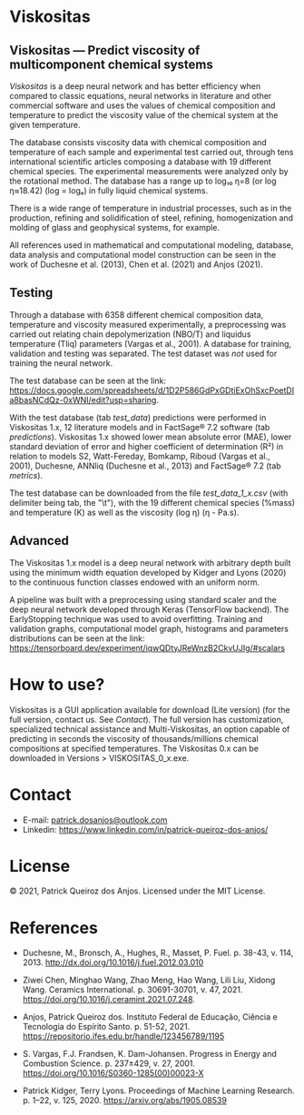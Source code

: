 # Viskositas

## Viskositas  — Predict viscosity of multicomponent chemical systems

_Viskositas_ is a deep neural network and has better efficiency when compared to classic equations, neural networks in literature and other commercial software and uses the values of chemical composition and temperature to predict the viscosity value of the chemical system at the given temperature.

The database consists viscosity data with chemical composition and temperature of each sample and experimental test carried out, through tens international scientific articles composing a database with 19 different chemical species. The experimental measurements were analyzed only by the rotational method. The database has a range up to log₁₀ η=8 (or log η≈18.42) (log = logₑ) in fully liquid chemical systems.

There is a wide range of temperature in industrial processes, such as in the production, refining and solidification of steel, refining, homogenization and molding of glass and geophysical systems, for example.

All references used in mathematical and computational modeling, database, data analysis and computational model construction can be seen in the work of Duchesne et al. (2013), Chen et al. (2021) and Anjos (2021).

## Testing

Through a database with 6358 different chemical composition data, temperature and viscosity measured experimentally, a preprocessing was carried out relating chain depolymerization (NBO/T) and liquidus temperature (Tliq) parameters (Vargas et al., 2001). A database for training, validation and testing was separated. The test dataset was _not_ used for training the neural network.

The test database can be seen at the link:
https://docs.google.com/spreadsheets/d/1D2P586GdPxGDtiExOhSxcPoetDIa8basNCdQz-0xWNI/edit?usp=sharing.

With the test database (tab _test_data_) predictions were performed in Viskositas 1.x, 12 literature models and in FactSage® 7.2 software (tab _predictions_). Viskositas 1.x showed lower mean absolute error (MAE), lower standard deviation of error and higher coefficient of determination (R²) in relation to models S2, Watt-Fereday, Bomkamp, Riboud (Vargas et al., 2001), Duchesne, ANNliq (Duchesne et al., 2013) and FactSage® 7.2 (tab _metrics_).

The test database can be downloaded from the file _test_data_1_x.csv_ (with delimiter being tab, the "\t"), with the 19 different chemical species (%mass) and temperature (K) as well as the viscosity (log η) (η - Pa.s).

## Advanced

The Viskositas 1.x model is a deep neural network with arbitrary depth built using the minimum width equation developed by Kidger and Lyons (2020) to the continuous function classes endowed with an uniform norm.

A pipeline was built with a preprocessing using standard scaler and the deep neural network developed through Keras (TensorFlow backend). The EarlyStopping technique was used to avoid overfitting. Training and validation graphs, computational model graph, histograms and parameters distributions can be seen at the link: https://tensorboard.dev/experiment/iqwQDtyJReWnzB2CkvUJIg/#scalars

# How to use?

Viskositas is a GUI application available for download (Lite version) (for the full version, contact us. See _Contact_). The full version has customization, specialized technical assistance and Multi-Viskositas, an option capable of predicting in seconds the viscosity of thousands/millions chemical compositions at specified temperatures. The Viskositas 0.x can be downloaded in Versions > VISKOSITAS_0_x.exe.

# Contact

- E-mail: patrick.dosanjos@outlook.com
- Linkedin: https://www.linkedin.com/in/patrick-queiroz-dos-anjos/

# License

© 2021, Patrick Queiroz dos Anjos. Licensed under the MIT License.

# References

- Duchesne, M., Bronsch, A., Hughes, R., Masset, P. Fuel. p. 38-43, v. 114, 2013. http://dx.doi.org/10.1016/j.fuel.2012.03.010

- Ziwei Chen, Minghao Wang, Zhao Meng, Hao Wang, Lili Liu, Xidong Wang. Ceramics International. p. 30691-30701, v. 47, 2021. https://doi.org/10.1016/j.ceramint.2021.07.248.

- Anjos, Patrick Queiroz dos. Instituto Federal de Educação, Ciência e Tecnologia do Espírito Santo. p. 51-52, 2021. https://repositorio.ifes.edu.br/handle/123456789/1195

- S. Vargas, F.J. Frandsen, K. Dam-Johansen. Progress in Energy and Combustion Science. p. 237±429, v. 27, 2001. https://doi.org/10.1016/S0360-1285(00)00023-X

- Patrick Kidger, Terry Lyons. Proceedings of Machine Learning Research. p. 1–22, v. 125, 2020. https://arxiv.org/abs/1905.08539
